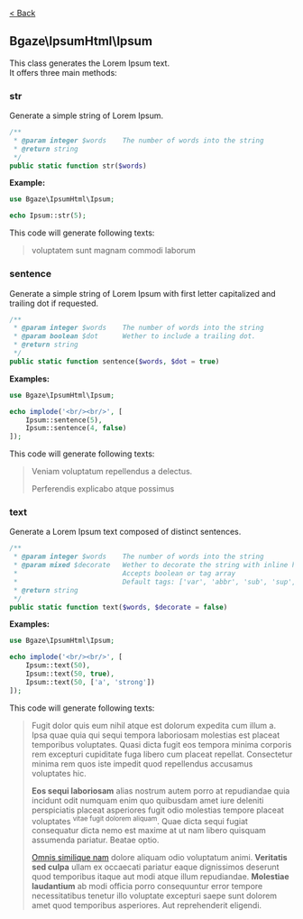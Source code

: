 [< Back](../README.md)

## Bgaze\IpsumHtml\Ipsum

This class generates the Lorem Ipsum text.  
It offers three main methods:

### str

Generate a simple string of Lorem Ipsum.

```php
/**
 * @param integer $words    The number of words into the string
 * @return string
 */
public static function str($words)
```

**Example:**

```php
use Bgaze\IpsumHtml\Ipsum;

echo Ipsum::str(5);
```

This code will generate following texts:

> voluptatem sunt magnam commodi laborum

### sentence

Generate a simple string of Lorem Ipsum with first letter capitalized and trailing dot if requested.

```php
/**
 * @param integer $words    The number of words into the string
 * @param boolean $dot      Wether to include a trailing dot.
 * @return string
 */
public static function sentence($words, $dot = true)
```

**Examples:**

```php
use Bgaze\IpsumHtml\Ipsum;

echo implode('<br/><br/>', [
    Ipsum::sentence(5),
    Ipsum::sentence(4, false)
]);
```

This code will generate following texts:

> Veniam voluptatum repellendus a delectus.
>
> Perferendis explicabo atque possimus

### text

Generate a Lorem Ipsum text composed of distinct sentences.

```php
/**
 * @param integer $words    The number of words into the string
 * @param mixed $decorate   Wether to decorate the string with inline html tags
 *                          Accepts boolean or tag array
 *                          Default tags: ['var', 'abbr', 'sub', 'sup', 'a', 'em', 'strong', 'small', 's', 'q', 'i', 'b', 'u', 'mark', 'br']
 * @return string
 */
public static function text($words, $decorate = false)
```

**Examples:**

```php
use Bgaze\IpsumHtml\Ipsum;

echo implode('<br/><br/>', [
    Ipsum::text(50),
    Ipsum::text(50, true),
    Ipsum::text(50, ['a', 'strong'])
]);
```

This code will generate following texts:

> Fugit dolor quis eum nihil atque est dolorum expedita cum illum a. Ipsa quae quia qui sequi tempora laboriosam molestias est placeat temporibus voluptates. Quasi dicta fugit eos tempora minima corporis rem excepturi cupiditate fuga libero cum placeat repellat. Consectetur minima rem quos iste impedit quod repellendus accusamus voluptates hic.
>
> <b>Eos sequi laboriosam</b> alias nostrum autem porro at repudiandae <abbr>quia incidunt</abbr> odit numquam enim quo quibusdam amet iure deleniti perspiciatis placeat asperiores fugit odio molestias tempore placeat voluptates <sup>vitae fugit dolorem aliquam</sup>. Quae dicta sequi fugiat consequatur dicta nemo est maxime at ut nam libero quisquam assumenda pariatur. Beatae optio.
>
> <a href="#">Omnis similique nam</a> dolore aliquam odio voluptatum animi. <strong>Veritatis sed culpa</strong> ullam ex occaecati pariatur eaque dignissimos deserunt quod temporibus itaque aut modi atque illum repudiandae. <strong>Molestiae laudantium</strong> ab modi officia porro consequuntur error tempore necessitatibus tenetur illo voluptate excepturi saepe sunt dolorem amet quod temporibus asperiores. Aut reprehenderit eligendi.



